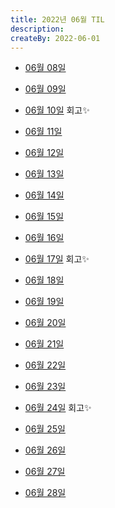 ```yaml
---
title: 2022년 06월 TIL
description: 
createBy: 2022-06-01
---
```


- [06월 08일](./20220608.md)

- [06월 09일](./20220609.md)

- [06월 10일](./20220610.md) 회고✨

- [06월 11일](./20220611.md) 

- [06월 12일](./20220612.md) 

- [06월 13일](./20220613.md) 

- [06월 14일](./20220614.md) 

- [06월 15일](./20220615.md) 

- [06월 16일](./20220616.md) 

- [06월 17일](./20220617.md) 회고✨

- [06월 18일](./20220618.md) 
- [06월 19일](./20220619.md) 
- [06월 20일](./20220620.md) 
- [06월 21일](./20220621.md) 
- [06월 22일](./20220622.md) 
- [06월 23일](./20220623.md) 
- [06월 24일](./20220624.md)  회고✨
- [06월 25일](./20220625.md) 
- [06월 26일](./20220626.md) 
- [06월 27일](./20220627.md) 
- [06월 28일](./20220628.md) 